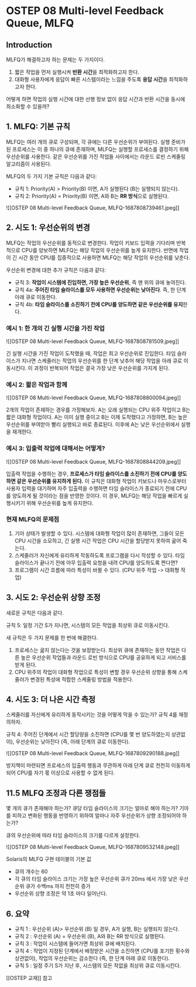 # OSTEP 08 Multi-level Feedback Queue, MLFQ

## Introduction

MLFQ가 해결하고자 하는 문제는 두 가지이다.
1. 짧은 작업을 먼저 실행시켜 **반환 시간**을 최적화하고자 한다.
2. 대화형 사용자에게 응답이 빠른 시스템이라는 느낌을 주도록 **응답 시간**을 최적화하고자 한다.

어떻게 하면 작업의 실행 시간에 대한 선행 정보 없이 응답 시간과 반환 시간을 동시에 최소화할 수 있을까?

## 1. MLFQ: 기본 규칙

MLFQ는 여러 개의 큐로 구성되며, 각 큐에는 다른 우선순위가 부여된다. 실행 준비가 된 프로세스는 이 중 하나의 큐에 존재하며, MLFQ는 실행할 프로세스를 결정하기 위해 우선순위를 사용한다. 같은 우선순위를 가진 작업들 사이에서는 라운드 로빈 스케줄링 알고리즘이 사용된다.

MLFQ의 두 가지 기본 규칙은 다음과 같다:

- 규칙 1: Priority(A) > Priority(B) 이면, A가 실행된다 (B는 실행되지 않는다).
- 규칙 2: Priority(A) = Priority(B) 이면, A와 B는 **RR 방식**으로 실행된다.

![[OSTEP 08 Multi-level Feedback Queue, MLFQ-1687808739461.jpeg]]

## 2. 시도 1: 우선순위의 변경

MLFQ는 작업의 우선순위를 동적으로 변경한다. 작업이 키보드 입력을 기다리며 반복적으로 CPU를 양보하면 MLFQ는 해당 작업의 우선순위를 높게 유지한다. 반면에 작업이 긴 시간 동안 CPU를 집중적으로 사용하면 MLFQ는 해당 작업의 우선순위를 낮춘다.

우선순위 변경에 대한 추가 규칙은 다음과 같다:

- 규칙 3: **작업이 시스템에 진입하면, 가장 높은 우선순위**, 즉 맨 위의 큐에 놓여진다.
- 규칙 4a: **주어진 타임 슬라이스를 모두 사용하면 우선순위는 낮아진다**. 즉, 한 단계 아래 큐로 이동한다.
- 규칙 4b: **타임 슬라이스를 소진하기 전에 CPU를 양도하면 같은 우선순위를 유지**한다.

### 예시 1: 한 개의 긴 실행 시간을 가진 작업

![[OSTEP 08 Multi-level Feedback Queue, MLFQ-1687808781509.jpeg]]

긴 실행 시간을 가진 작업이 도착했을 때, 작업은 최고 우선순위로 진입한다. 타임 슬라이스가 지나면 스케줄러는 작업의 우선순위를 한 단계 낮추어 해당 작업을 아래 큐로 이동시킨다. 이 과정이 반복되어 작업은 결국 가장 낮은 우선순위를 가지게 된다.

### 예시 2: 짧은 작업과 함께

![[OSTEP 08 Multi-level Feedback Queue, MLFQ-1687808800094.jpeg]]

2개의 작업이 존재하는 경우를 가정해보자. A는 오래 실행되는 CPU 위주 작업이고 B는 짧은 대화형 작업이다. A는 이미 실행 중이고 B는 이제 도착했다고 가정하면, B는 높은 우선순위를 부여받아 빨리 실행되고 바로 종료된다. 이후에 A는 낮은 우선순위에서 실행을 재개한다.

### 예시 3: 입출력 작업에 대해서는 어떻게?

![[OSTEP 08 Multi-level Feedback Queue, MLFQ-1687808844209.jpeg]]

입출력 작업을 수행하는 경우, **프로세스가 타임 슬라이스를 소진하기 전에 CPU를 양도하면 같은 우선순위를 유지하게 된다.** 이 규칙은 대화형 작업이 키보드나 마우스로부터 사용자 입력을 대기하며 자주 입출력을 수행하면 타임 슬라이스가 종료되기 전에 CPU를 양도하게 될 것이라는 점을 반영한 것이다. 이 경우, MLFQ는 해당 작업을 빠르게 실행시키기 위해 우선순위를 높게 유지한다.

### 현재 MLFQ의 문제점

1. 기아 상태가 발생할 수 있다. 시스템에 대화형 작업이 많이 존재하면, 그들이 모든 CPU 시간을 소모하고, 긴 실행 시간 작업은 CPU 시간을 할당받지 못하여 굶어 죽는다.
2. 스케줄러가 자신에게 유리하게 작동하도록 프로그램을 다시 작성할 수 있다. 타임 슬라이스가 끝나기 전에 아무 입출력 요청을 내려 CPU를 양도하도록 짠다면?
3. 프로그램이 시간 흐름에 따라 특성이 바뀔 수 있다. (CPU 위주 작업 -> 대화형 작업)

## 3. 시도 2: 우선순위 상향 조정

새로운 규칙은 다음과 같다.

규칙 5: 일정 기간 S가 지나면, 시스템의 모든 작업을 최상위 큐로 이동시킨다.

새 규칙은 두 가지 문제를 한 번에 해결한다. 

1. 프로세스는 굶지 않는다는 것을 보장받는다. 최상위 큐에 존재하는 동안 작업은 다른 높은 우선순위 작업들과 라운드 로빈 방식으로 CPU를 공유하게 되고 서비스를 받게 된다. 
2. CPU 위주의 작업이 대화형 작업으로 특성이 변할 경우 우선순위 상향을 통해 스케줄러가 변경된 특성에 적합한 스케줄링 방법을 적용한다.

## 4. 시도 3: 더 나은 시간 측정

스케줄러를 자신에게 유리하게 동작시키는 것을 어떻게 막을 수 있는가?
규칙 4를 재정의하자.

규칙 4: 주어진 단계에서 시간 할당량을 소진하면 (CPU를 몇 번 양도하였는지 상관없이), 우선순위는 낮아진다 (즉, 아래 단계의 큐로 이동한다).

![[OSTEP 08 Multi-level Feedback Queue, MLFQ-1687809290188.jpeg]]

방지책이 마련되면 프로세스의 입출력 행동과 무관하게 아래 단계 큐로 천천히 이동하게 되어 CPU를 자기 몫 이상으로 사용할 수 없게 된다.

## 11.5 MLFQ 조정과 다른 쟁점들

몇 개의 큐가 존재해야 하는가? 큐당 타임 슬라이스의 크기는 얼마로 해야 하는가? 기아를 피하고 변화된 행동을 반영하기 위하여 얼마나 자주 우선순위가 상향 조정되어야 하는가?

큐의 우선순위에 따라 타임 슬라이스의 크기를 다르게 설정한다.

![[OSTEP 08 Multi-level Feedback Queue, MLFQ-1687809532148.jpeg]]

Solaris의 MLFQ 구현 테이블의 기본 값
- 큐의 개수는 60
- 각 큐의 타임 슬라이스 크기는 가장 높은 우선순위 큐가 20ms 에서 가장 낮은 우선순위 큐가 수백ms 까지 천천히 증가
- 우선순위 상향 조정은 약 1초 마다 일어난다.

## 6. 요약

- 규칙 1 : 우선순위 (A)> 우선순위 (B) 일 경우, A가 실행, B는 실행되지 않는다. 
- 규칙 2 : 우선순위 (A) = 우선순위 (B), A와 B는 RR 방식으로 실행된다. 
- 규칙 3 : 작업이 시스템에 들어가면 최상위 큐에 배치된다. 
- 규칙 4 : 작업이 지정된 단계에서 배정받은 시간을 소진하면 (CPU를 포기한 횟수와 상관없이), 작업의 우선순위는 감소한다 (즉, 한 단계 아래 큐로 이동한다).
- 규칙 5 : 일정 주기 S가 지난 후, 시스템의 모든 작없을 최상위 큐로 이동시킨다.

[[OSTEP 교재]] 참고
